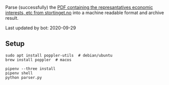 Parse (successfully) the [PDF containing the represantatives economic interests, etc from stortinget.no](https://www.stortinget.no/no/Stortinget-og-demokratiet/Representantene/Okonomiske-interesser/) into a machine readable format and archive result.

Last updated by bot: 2020-09-29

## Setup
    sudo apt install poppler-utils  # debian/ubuntu
    brew install poppler  # macos

    pipenv --three install
    pipenv shell
    python parser.py

